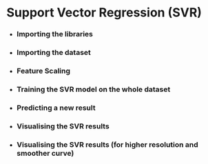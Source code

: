 # Support Vector Regression (SVR)

- ### Importing the libraries

- ### Importing the dataset

- ### Feature Scaling

- ### Training the SVR model on the whole dataset

- ### Predicting a new result

- ### Visualising the SVR results

- ### Visualising the SVR results (for higher resolution and smoother curve)

